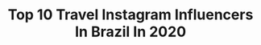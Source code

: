 ---
title: Top 10 Travel Instagram Influencers In Brazil In 2020
description: >-
  Find top travel Instagram influencers in Brazil in 2020. Most popular hashtags: #stayhome #tbt #quarentena #coronavirus.
platform: Instagram
profiles:
  - username: "babibrum_"
    fullname: >-
      BABI BRUM
    location: "Brazil"
    followers: 40937
    engagement: 895
    commentsToLikes: 0.058314
    avatar: "https://scontent-ams4-1.cdninstagram.com/v/t51.2885-19/s320x320/91521831_2536957333230544_1130554620599336960_n.jpg?_nc_ht=scontent-ams4-1.cdninstagram.com&_nc_ohc=jR5bBP76I_8AX999fux&oh=0036ae1cac5076adc3758ecd425c5358&oe=5EB7F9E9"
    verified: false
    hashtags: "#lookdababi"
  - username: "luisgbarros"
    fullname: >-
      Luis Guilherme Barros
    location: "Brazil"
    followers: 69183
    engagement: 516
    commentsToLikes: 0.577163
    avatar: "https://scontent-bos3-1.cdninstagram.com/v/t51.2885-19/s320x320/91463066_3210705562273925_4579061799034290176_n.jpg?_nc_ht=scontent-bos3-1.cdninstagram.com&_nc_ohc=KAkMvjWV2MkAX8HIyvV&oh=e05778a6df89ec58e1a0fed13f24df71&oe=5EBAEA53"
    verified: false
    hashtags: "#duckbill, #standuppaddle, #megasorteio, #butecoemcasa"
  - username: "habibcaiado_"
    fullname: >-
      Habib Caiado
    location: "Brazil"
    followers: 96008
    engagement: 465
    commentsToLikes: 0.052825
    avatar: "https://scontent-ort2-1.cdninstagram.com/v/t51.2885-19/s320x320/83144151_2521511171457994_4726964044458622976_n.jpg?_nc_ht=scontent-ort2-1.cdninstagram.com&_nc_ohc=MHhQguHtB1AAX-52NHO&oh=f664c760b49b1be0afcb6c093ffb6f08&oe=5EBB2506"
    verified: false
    hashtags: "#sunglasses, #shanghai, #quarentine, #redeglobo"
  - username: "mynameisglenn"
    fullname: >-
      Glena Martins
    location: "Brazil"
    followers: 53361
    engagement: 761
    commentsToLikes: 0.031760
    avatar: "https://scontent-lga3-1.cdninstagram.com/v/t51.2885-19/s320x320/84026018_1044989315866617_8215387137114112000_n.jpg?_nc_ht=scontent-lga3-1.cdninstagram.com&_nc_ohc=jTETGuE2JHoAX99K9cb&oh=a8558cb67d264f0ffb4c1aab1800f971&oe=5EB81EDA"
    verified: false
    hashtags: "#40tena, #tbt, #momjeans, #motelrocks"
  - username: "lucasmartins"
    fullname: >-
      Lucas Martins
    location: "Brazil"
    followers: 56313
    engagement: 419
    commentsToLikes: 0.047863
    avatar: "https://scontent-amt2-1.cdninstagram.com/v/t51.2885-19/s320x320/53293035_312293139461004_2726101285634834432_n.jpg?_nc_ht=scontent-amt2-1.cdninstagram.com&_nc_ohc=kr7mEJMKW4kAX8U2eWk&oh=014f5e324fef1b0c1ee227b41cce0794&oe=5EBB22E1"
    verified: false
    hashtags: "#foryou, #aquarium, #elephant, #shark"
  - username: "glamcampos"
    fullname: >-
      Nathália Campos
    location: "Brazil"
    followers: 30862
    engagement: 406
    commentsToLikes: 0.278776
    avatar: "https://scontent-lhr8-1.cdninstagram.com/v/t51.2885-19/s320x320/83515031_616593619119570_4879843379589939200_n.jpg?_nc_ht=scontent-lhr8-1.cdninstagram.com&_nc_ohc=36jayYrFze0AX-tFZaA&oh=68c229e3be0553af19a47182b3ff6101&oe=5EBBF36E"
    verified: false
    hashtags: "#basicandproud, #ltkstyletip, #ccgirls, #imwearingri"
  - username: "arthurcavalcantte"
    fullname: >-
      Arthur Cavalcantte     🧿
    location: "Brazil"
    followers: 15862
    engagement: 550
    commentsToLikes: 0.161076
    avatar: "https://scontent-atl3-1.cdninstagram.com/v/t51.2885-19/s320x320/73234820_419818302013448_2133455803774926848_n.jpg?_nc_ht=scontent-atl3-1.cdninstagram.com&_nc_ohc=HnAuReI5mj4AX9cRpSj&oh=45c7720ccf903eafcde648292e4c1d55&oe=5EB9598B"
    verified: false
    hashtags: "#halloween, #pitaya, #pitayabowl, #gym"
  - username: "marthasachser"
    fullname: >-
      NYC & Travel Blogger/Nova York
    location: "Brazil"
    followers: 82604
    engagement: 347
    commentsToLikes: 0.049360
    avatar: "https://scontent-ams4-1.cdninstagram.com/v/t51.2885-19/s320x320/68937581_381736179157556_4144161961921216512_n.jpg?_nc_ht=scontent-ams4-1.cdninstagram.com&_nc_ohc=ZadwlYoK1QEAX_Qs2k_&oh=f39d50768389b0480db4d46436e90b52&oe=5EBA3285"
    verified: false
    hashtags: "#newyorkcity, #veganblogger, #friendsbuilding, #nyblogger"
  - username: "brunnassouzaa"
    fullname: >-
      𝙍𝙚𝙘𝙞𝙛𝙚𝙣𝙨𝙚 𝙥𝙚𝙡𝙤 𝙢𝙪𝙣𝙙𝙤 ✨
    location: "Brazil"
    followers: 5285
    engagement: 972
    commentsToLikes: 0.219705
    avatar: "https://scontent-ams4-1.cdninstagram.com/v/t51.2885-19/s320x320/84476438_1667703956703766_3092709360330080256_n.jpg?_nc_ht=scontent-ams4-1.cdninstagram.com&_nc_ohc=1hH8AdDSj0gAX8K3y3i&oh=67ff9e98f3b063f382ab8ab216e31bf8&oe=5EB8F692"
    verified: false
    hashtags: "#fushimiinari, #kiyomizudera, #japaonossodecadadia, #tokyojapan"
  - username: "projeto_mari42km"
    fullname: >-
      Mariana
    location: "Brazil"
    followers: 5710
    engagement: 915
    commentsToLikes: 0.145276
    avatar: "https://instagram.fbtz1-3.fna.fbcdn.net/v/t51.2885-19/s320x320/80090943_2500915103479435_7347496034685157376_n.jpg?_nc_ht=instagram.fbtz1-3.fna.fbcdn.net&_nc_ohc=-gbGZQoc1VoAX___Q-X&oh=9bf00961e38802a16d05c2bbe14aa130&oe=5EA46E72"
    verified: false
    hashtags: "#confian, #quarentena, #tebet, #garminforerunner235"
---